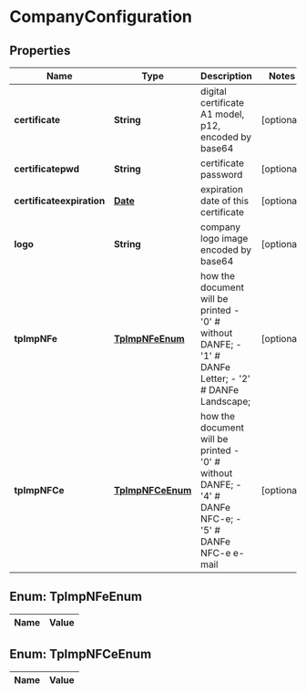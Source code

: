 
# CompanyConfiguration

## Properties
Name | Type | Description | Notes
------------ | ------------- | ------------- | -------------
**certificate** | **String** | digital certificate A1 model, p12, encoded by base64 |  [optional]
**certificatepwd** | **String** | certificate password |  [optional]
**certificateexpiration** | [**Date**](Date.md) | expiration date of this certificate |  [optional]
**logo** | **String** | company logo image encoded by base64 |  [optional]
**tpImpNFe** | [**TpImpNFeEnum**](#TpImpNFeEnum) | how the document will be printed - &#39;0&#39; # without DANFE; - &#39;1&#39; # DANFe Letter; - &#39;2&#39; # DANFe Landscape;  |  [optional]
**tpImpNFCe** | [**TpImpNFCeEnum**](#TpImpNFCeEnum) | how the document will be printed - &#39;0&#39; # without DANFE; - &#39;4&#39; # DANFe NFC-e; - &#39;5&#39; # DANFe NFC-e e-mail  |  [optional]


<a name="TpImpNFeEnum"></a>
## Enum: TpImpNFeEnum
Name | Value
---- | -----


<a name="TpImpNFCeEnum"></a>
## Enum: TpImpNFCeEnum
Name | Value
---- | -----



